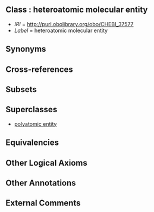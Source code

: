 
## Class : heteroatomic molecular entity

 * *IRI* = http://purl.obolibrary.org/obo/CHEBI_37577
 * *Label* = heteroatomic molecular entity

## Synonyms


## Cross-references


## Subsets


## Superclasses

 * [polyatomic entity](../../CHEBI/57/CHEBI_36357.md)

## Equivalencies


## Other Logical Axioms


## Other Annotations


## External Comments


